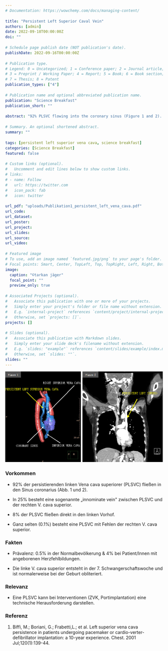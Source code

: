 ```yaml
---
# Documentation: https://wowchemy.com/docs/managing-content/

title: "Persistent Left Superior Caval Vein"
authors: [admin]
date: 2022-09-18T00:00:00Z
doi: ""

# Schedule page publish date (NOT publication's date).
publishDate: 2022-09-16T00:00:00Z

# Publication type.
# Legend: 0 = Uncategorized; 1 = Conference paper; 2 = Journal article;
# 3 = Preprint / Working Paper; 4 = Report; 5 = Book; 6 = Book section;
# 7 = Thesis; 8 = Patent
publication_types: ["4"]

# Publication name and optional abbreviated publication name.
publication: "Science Breakfast"
publication_short: ""

abstract: "92% PLSVC flowing into the coronary sinus (Figure 1 and 2). 25% Existence of an „innominate vein” between PLSVC and right superior vena cava. 8% PLSVC flowing into the left atrium. 0.1% PLSVC with absent right superior vena cava."

# Summary. An optional shortened abstract.
summary: ""

tags: [persistent left superior vena cava, science breakfast]
categories: [Science Breakfast]
featured: false

# Custom links (optional).
#   Uncomment and edit lines below to show custom links.
# links:
# - name: Follow
#   url: https://twitter.com
#   icon_pack: fab
#   icon: twitter

url_pdf: "uploads/Publikation1_persistent_left_vena_cava.pdf"
url_code:
url_dataset:
url_poster:
url_project:
url_slides:
url_source:
url_video:

# Featured image
# To use, add an image named `featured.jpg/png` to your page's folder. 
# Focal points: Smart, Center, TopLeft, Top, TopRight, Left, Right, BottomLeft, Bottom, BottomRight.
image:
  caption: "©tarkan jäger"
  focal_point: ""
  preview_only: true

# Associated Projects (optional).
#   Associate this publication with one or more of your projects.
#   Simply enter your project's folder or file name without extension.
#   E.g. `internal-project` references `content/project/internal-project/index.md`.
#   Otherwise, set `projects: []`.
projects: []

# Slides (optional).
#   Associate this publication with Markdown slides.
#   Simply enter your slide deck's filename without extension.
#   E.g. `slides: "example"` references `content/slides/example/index.md`.
#   Otherwise, set `slides: ""`.
slides: ""
---
```


![Abb. 1:](figure_PLSVC.jpg)

### Vorkommen

-   92% der persistierenden linken Vena cava superiorer (PLSVC) fließen in den Sinus coronarius (Abb. 1 und 2).

-   In 25% besteht eine sogenannte „innominate vein" zwischen PLSVC und der rechten V. cava superior.

-   8% der PLSVC fließen direkt in den linken Vorhof.

-   Ganz selten (0.1%) besteht eine PLSVC mit Fehlen der rechten V. cava superior.

### Fakten

-   Prävalenz: 0.5% in der Normalbevölkerung & 4% bei Patient/Innen mit angeborenen Herzfehlbildungen.

-   Die linke V. cava superior entsteht in der 7. Schwangerschaftswoche und ist normalerweise bei der Geburt obliteriert.

### Relevanz

-   Eine PLSVC kann bei Interventionen (ZVK, Portimplantation) eine technische Herausforderung darstellen.

### Referenz

1.  Biffi, M.; Boriani, G.; Frabetti,L.; et al. Left superior vena cava persistence in patients undergoing pacemaker or cardio-verter-defibrillator implantation: a 10-year experience. Chest. 2001 Jul;120(1):139-44.
